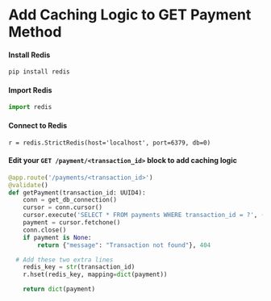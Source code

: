 # Add Caching Logic to GET Payment Method

#### Install Redis
```bash
pip install redis
```

#### Import Redis
```python
import redis
```

#### Connect to Redis
```redis
r = redis.StrictRedis(host='localhost', port=6379, db=0)
```

#### Edit your `GET /payment/<transaction_id>` block to add caching logic
```python
@app.route('/payments/<transaction_id>')
@validate()
def getPayment(transaction_id: UUID4):
	conn = get_db_connection()
	cursor = conn.cursor()
	cursor.execute('SELECT * FROM payments WHERE transaction_id = ?', (str(transaction_id),))
	payment = cursor.fetchone()
	conn.close()
	if payment is None:
		return {"message": "Transaction not found"}, 404

  # Add these two extra lines
	redis_key = str(transaction_id)
	r.hset(redis_key, mapping=dict(payment))

	return dict(payment)
```
